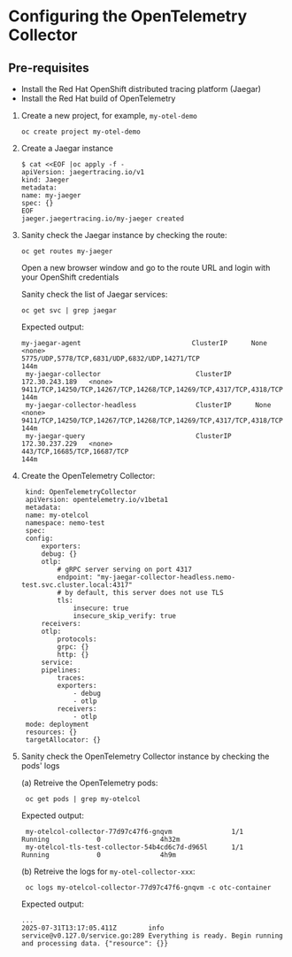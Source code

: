 # Configuring the OpenTelemetry Collector


## Pre-requisites

* Install the Red Hat OpenShift distributed tracing platform (Jaegar)
* Install the Red Hat build of OpenTelemetry


1. Create a new project, for example, `my-otel-demo`
    ```
    oc create project my-otel-demo
    ```

2. Create a Jaegar instance

    ```
    $ cat <<EOF |oc apply -f -
    apiVersion: jaegertracing.io/v1
    kind: Jaeger
    metadata:
    name: my-jaeger
    spec: {}
    EOF
    jaeger.jaegertracing.io/my-jaeger created
    ```

3. Sanity check the Jaegar instance by checking the route:
    ```
    oc get routes my-jaeger
    ```
    Open a new browser window and go to the route URL and login with your OpenShift credentials


   Sanity check the list of Jaegar services:
   ```
   oc get svc | grep jaegar
   ```

   Expected output:
   ```
   my-jaegar-agent                            ClusterIP      None             <none>                                                5775/UDP,5778/TCP,6831/UDP,6832/UDP,14271/TCP                        144m
    my-jaegar-collector                        ClusterIP      172.30.243.189   <none>                                                9411/TCP,14250/TCP,14267/TCP,14268/TCP,14269/TCP,4317/TCP,4318/TCP   144m
    my-jaegar-collector-headless               ClusterIP      None             <none>                                                9411/TCP,14250/TCP,14267/TCP,14268/TCP,14269/TCP,4317/TCP,4318/TCP   144m
    my-jaegar-query                            ClusterIP      172.30.237.229   <none>                                                443/TCP,16685/TCP,16687/TCP                                          144m
   ```

4. Create the OpenTelemetry Collector:

   ```
    kind: OpenTelemetryCollector
    apiVersion: opentelemetry.io/v1beta1
    metadata:
    name: my-otelcol
    namespace: nemo-test
    spec:
    config:
        exporters:
        debug: {}
        otlp:
            # gRPC server serving on port 4317
            endpoint: "my-jaegar-collector-headless.nemo-test.svc.cluster.local:4317"
            # by default, this server does not use TLS
            tls:
                insecure: true
                insecure_skip_verify: true
        receivers:
        otlp:
            protocols:
            grpc: {}
            http: {}
        service:
        pipelines:
            traces:
            exporters:
                - debug
                - otlp
            receivers:
                - otlp
    mode: deployment
    resources: {}
    targetAllocator: {}
   ```

5. Sanity check the OpenTelemetry Collector instance by checking the pods' logs

    (a) Retreive the OpenTelemetry pods:

        oc get pods | grep my-otelcol

     Expected output:

        my-otelcol-collector-77d97c47f6-gnqvm               1/1     Running            0               4h32m
        my-otelcol-tls-test-collector-54b4cd6c7d-d965l      1/1     Running            0               4h9m


    (b) Retreive the logs for `my-otel-collector-xxx`:

        oc logs my-otelcol-collector-77d97c47f6-gnqvm -c otc-container


    Expected output:
    ```
    ...
    2025-07-31T13:17:05.411Z        info    service@v0.127.0/service.go:289 Everything is ready. Begin running and processing data. {"resource": {}}
    ```
